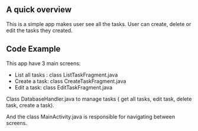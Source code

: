 ## A quick overview

This is a simple app makes user see all the tasks. User can create, delete or edit the tasks they created.

## Code Example

This app have 3 main screens:
+ List all tasks : class ListTaskFragment.java
+ Create a task: class CreateTaskFragment.java
+ Edit a task: class EditTaskFragment.java

Class DatabaseHandler.java to manage tasks ( get all tasks, edit task, delete task, create a task).

And the class MainActivity.java is responsible for navigating between screens.

